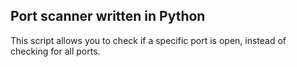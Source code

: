 ## Port scanner written in Python
This script allows you to check if a specific port is open, instead of checking for all ports.
